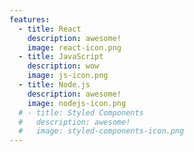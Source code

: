```yaml
---
features:
  - title: React
    description: awesome!
    image: react-icon.png
  - title: JavaScript
    description: wow
    image: js-icon.png
  - title: Node.js
    description: awesome!
    image: nodejs-icon.png
  # - title: Styled Components
  #   description: awesome!
  #   image: styled-components-icon.png
---
```

